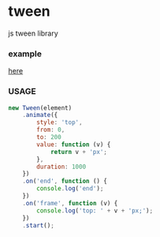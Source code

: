 # tween

js tween library

### example

[here](./example)

### USAGE

```js
new Tween(element)
    .animate({
        style: 'top',
        from: 0,
        to: 200
        value: function (v) {
            return v + 'px';
        },
        duration: 1000
    })
    .on('end', function () {
        console.log('end');
    })
    .on('frame', function (v) {
        console.log('top: ' + v + 'px;');
    })
    .start();
```